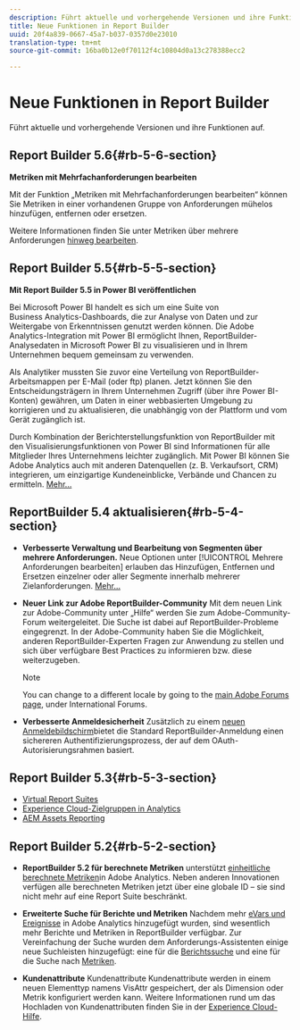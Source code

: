 ```yaml
---
description: Führt aktuelle und vorhergehende Versionen und ihre Funktionen auf.
title: Neue Funktionen in Report Builder
uuid: 20f4a839-0667-45a7-b037-0357d0e23010
translation-type: tm+mt
source-git-commit: 16ba0b12e0f70112f4c10804d0a13c278388ecc2

---
```



# Neue Funktionen in Report Builder

Führt aktuelle und vorhergehende Versionen und ihre Funktionen auf.

## Report Builder 5.6{#rb-5-6-section}

**Metriken mit Mehrfachanforderungen bearbeiten**

Mit der Funktion „Metriken mit Mehrfachanforderungen bearbeiten“ können Sie Metriken in einer vorhandenen Gruppe von Anforderungen mühelos hinzufügen, entfernen oder ersetzen.

Weitere Informationen finden Sie unter Metriken über mehrere Anforderungen [hinweg bearbeiten](/help/analyze/report-builder/manage-requests/edit-multiple-metrics.md).

## Report Builder 5.5{#rb-5-5-section}

**Mit Report Builder 5.5 in Power BI veröffentlichen**

Bei Microsoft Power BI handelt es sich um eine Suite von Business Analytics-Dashboards, die zur Analyse von Daten und zur Weitergabe von Erkenntnissen genutzt werden können. Die Adobe Analytics-Integration mit Power BI ermöglicht Ihnen, ReportBuilder-Analysedaten in Microsoft Power BI zu visualisieren und in Ihrem Unternehmen bequem gemeinsam zu verwenden.

Als Analytiker mussten Sie zuvor eine Verteilung von ReportBuilder-Arbeitsmappen per E-Mail (oder ftp) planen. Jetzt können Sie den Entscheidungsträgern in Ihrem Unternehmen Zugriff (über ihre Power BI-Konten) gewähren, um Daten in einer webbasierten Umgebung zu korrigieren und zu aktualisieren, die unabhängig von der Plattform und vom Gerät zugänglich ist.

Durch Kombination der Berichterstellungsfunktion von ReportBuilder mit den Visualisierungsfunktionen von Power BI sind Informationen für alle Mitglieder Ihres Unternehmens leichter zugänglich. Mit Power BI können Sie Adobe Analytics auch mit anderen Datenquellen (z. B. Verkaufsort, CRM) integrieren, um einzigartige Kundeneinblicke, Verbände und Chancen zu ermitteln. [Mehr...](/help/analyze/report-builder/c-publish-power-bi/power-bi.md)

## ReportBuilder 5.4 aktualisieren{#rb-5-4-section}

* **Verbesserte Verwaltung und Bearbeitung von Segmenten über mehrere Anforderungen.** Neue Optionen unter [!UICONTROL Mehrere Anforderungen bearbeiten] erlauben das Hinzufügen, Entfernen und Ersetzen einzelner oder aller Segmente innerhalb mehrerer Zielanforderungen. [Mehr…](/help/analyze/report-builder/data-requests/segmentation.md#section_C3D63FCBE1A94369A319243313B03C93)

* **Neuer Link zur Adobe ReportBuilder-Community** Mit dem neuen Link zur Adobe-Community unter „Hilfe“ werden Sie zum Adobe-Community-Forum weitergeleitet. Die Suche ist dabei auf ReportBuilder-Probleme eingegrenzt. In der Adobe-Community haben Sie die Möglichkeit, anderen ReportBuilder-Experten Fragen zur Anwendung zu stellen und sich über verfügbare Best Practices zu informieren bzw. diese weiterzugeben.

   >[!NOTE]
   >
   >You can change to a different locale by going to the [main Adobe Forums page](https://forums.adobe.com/welcome), under International Forums.

* **Verbesserte Anmeldesicherheit** Zusätzlich zu einem [neuen Anmeldebildschirm](/help/analyze/report-builder/setup/login.md)bietet die Standard ReportBuilder-Anmeldung einen sichereren Authentifizierungsprozess, der auf dem OAuth-Autorisierungsrahmen basiert.

## Report Builder 5.3{#rb-5-3-section}

* [Virtual Report Suites](https://marketing.adobe.com/resources/help/en_US/reference/virtual-report-suites.html)
* [Experience Cloud-Zielgruppen in Analytics](https://marketing.adobe.com/resources/help/en_US/mcloud/mc-audiences-aam.html)
* [AEM Assets Reporting](https://marketing.adobe.com/resources/help/en_US/reference/aem-assets-reporting.html)

## Report Builder 5.2{#rb-5-2-section}

* **ReportBuilder 5.2 für berechnete Metriken** unterstützt [einheitliche berechnete Metriken](/help/analyze/report-builder/layout/c-metrics-dimensions/calculated-metrics.md)in Adobe Analytics. Neben anderen Innovationen verfügen alle berechneten Metriken jetzt über eine globale ID – sie sind nicht mehr auf eine Report Suite beschränkt.

* **Erweiterte Suche für Berichte und Metriken** Nachdem mehr [eVars und Ereignisse](https://marketing.adobe.com/resources/help/en_US/sc/implement/evars_events.html) in Adobe Analytics hinzugefügt wurden, sind wesentlich mehr Berichte und Metriken in ReportBuilder verfügbar. Zur Vereinfachung der Suche wurden dem Anforderungs-Assistenten einige neue Suchleisten hinzugefügt: eine für die [Berichtssuche](/help/analyze/report-builder/data-requests/c-report-types/select-report-types.md) und eine für die Suche nach [Metriken](/help/analyze/report-builder/layout/c-metrics-dimensions/t-add-metrics-and-dimensions.md).

* **Kundenattribute** Kundenattribute Kundenattribute werden in einem neuen Elementtyp namens VisAttr gespeichert, der als Dimension oder Metrik konfiguriert werden kann. Weitere Informationen rund um das Hochladen von Kundenattributen finden Sie in der [Experience Cloud-Hilfe](https://marketing.adobe.com/resources/help/en_US/mcloud/attributes.html).

